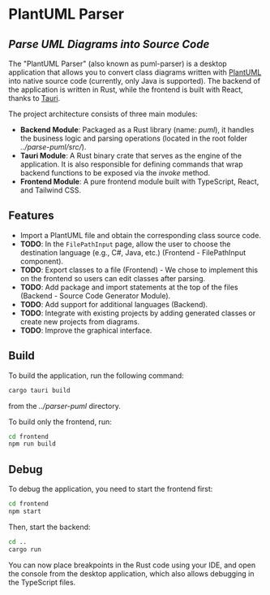 
# PlantUML Parser
## _Parse UML Diagrams into Source Code_

The "PlantUML Parser" (also known as puml-parser) is a desktop application that allows you to convert class diagrams written with [PlantUML] into native source code (currently, only Java is supported). The backend of the application is written in Rust, while the frontend is built with React, thanks to [Tauri].

The project architecture consists of three main modules:

- **Backend Module**: Packaged as a Rust library (name: _puml_), it handles the business logic and parsing operations (located in the root folder _../parse-puml/src/_).
- **Tauri Module**: A Rust binary crate that serves as the engine of the application. It is also responsible for defining commands that wrap backend functions to be exposed via the _invoke_ method.
- **Frontend Module**: A pure frontend module built with TypeScript, React, and Tailwind CSS.

## Features

- Import a PlantUML file and obtain the corresponding class source code.
- **TODO**: In the `FilePathInput` page, allow the user to choose the destination language (e.g., C#, Java, etc.) (Frontend - FilePathInput component).
- **TODO**: Export classes to a file (Frontend) - We chose to implement this on the frontend so users can edit classes after parsing.
- **TODO**: Add package and import statements at the top of the files (Backend - Source Code Generator Module).
- **TODO**: Add support for additional languages (Backend).
- **TODO**: Integrate with existing projects by adding generated classes or create new projects from diagrams.
- **TODO**: Improve the graphical interface.

## Build

To build the application, run the following command:

```sh
cargo tauri build
```

from the _../parser-puml_ directory.

To build only the frontend, run:

```sh
cd frontend
npm run build
```

## Debug

To debug the application, you need to start the frontend first:

```sh
cd frontend
npm start
```

Then, start the backend:

```sh
cd ..
cargo run
```

You can now place breakpoints in the Rust code using your IDE, and open the console from the desktop application, which also allows debugging in the TypeScript files.

[PlantUML]: <https://plantuml.com/>
[Tauri]: <https://v2.tauri.app/>
